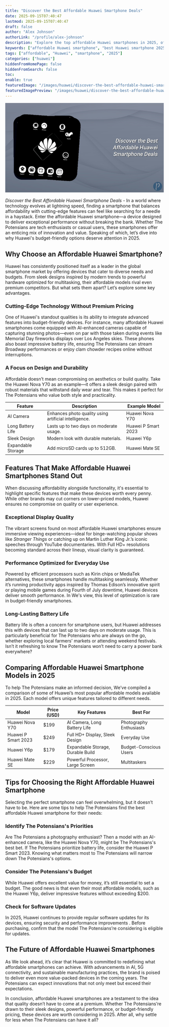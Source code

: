 ```yaml
---
title: "Discover the Best Affordable Huawei Smartphone Deals"
date: 2025-09-15T07:40:47
lastmod: 2025-09-15T07:40:47
draft: false
author: "Alex Johnson"
authorLink: "/profile/alex-johnson"
description: "Explore the top affordable Huawei smartphones in 2025, offering cutting-edge features, sleek designs, and exceptional value for budget-conscious buyers."
keywords: ["affordable Huawei smartphone", "best Huawei smartphone 2025", "budget Huawei smartphone"]
tags: ["affordable", "Huawei", "smartphone", "2025"]
categories: ["huawei"]
hiddenFromHomePage: false
hiddenFromSearch: false
toc:
enable: true
featuredImage: "/images/huawei/discover-the-best-affordable-huawei-smartphone-deals.jpg"
featuredImagePreview: "/images/huawei/discover-the-best-affordable-huawei-smartphone-deals.jpg"
---
```


![Discover the Best Affordable Huawei Smartphone Deals](/images/huawei/discover-the-best-affordable-huawei-smartphone-deals.jpg)



*Discover the Best Affordable Huawei Smartphone Deals* - In a world where technology evolves at lightning speed, finding a smartphone that balances affordability with cutting-edge features can feel like searching for a needle in a haystack. Enter the affordable Huawei smartphone—a device designed to deliver exceptional performance without breaking the bank. Whether The Potensians are tech enthusiasts or casual users, these smartphones offer an enticing mix of innovation and value. Speaking of which, let’s dive into why Huawei's budget-friendly options deserve attention in 2025.

## Why Choose an Affordable Huawei Smartphone?

Huawei has consistently positioned itself as a leader in the global smartphone market by offering devices that cater to diverse needs and budgets. From sleek designs inspired by modern trends to powerful hardware optimized for multitasking, their affordable models rival even premium competitors. But what sets them apart? Let’s explore some key advantages.

### Cutting-Edge Technology Without Premium Pricing

One of Huawei's standout qualities is its ability to integrate advanced features into budget-friendly devices. For instance, many affordable Huawei smartphones come equipped with AI-enhanced cameras capable of capturing stunning photos—even on par with those taken during events like Memorial Day fireworks displays over Los Angeles skies. These phones also boast impressive battery life, ensuring The Potensians can stream Broadway performances or enjoy clam chowder recipes online without interruptions.

### A Focus on Design and Durability

Affordable doesn’t mean compromising on aesthetics or build quality. Take the Huawei Nova Y70 as an example—it offers a sleek design paired with robust materials that withstand daily wear and tear. This makes it perfect for The Potensians who value both style and practicality.

<div class="table-responsive">
<table class="html-table">
<thead>
<tr>
<th>Feature</th>
<th>Description</th>
<th>Example Model</th>
</tr>
</thead>
<tbody>
<tr>
<td>AI Camera</td>
<td>Enhances photo quality using artificial intelligence.</td>
<td>Huawei Nova Y70</td>
</tr>
<tr>
<td>Long Battery Life</td>
<td>Lasts up to two days on moderate usage.</td>
<td>Huawei P Smart 2023</td>
</tr>
<tr>
<td>Sleek Design</td>
<td>Modern look with durable materials.</td>
<td>Huawei Y6p</td>
</tr>
<tr>
<td>Expandable Storage</td>
<td>Add microSD cards up to 512GB.</td>
<td>Huawei Mate SE</td>
</tr>
</tbody>
</table>
</div>

## Features That Make Affordable Huawei Smartphones Stand Out

When discussing affordability alongside functionality, it's essential to highlight specific features that make these devices worth every penny.  While other brands may cut corners on lower-priced models, Huawei ensures no compromise on quality or user experience.

### Exceptional Display Quality

The vibrant screens found on most affordable Huawei smartphones ensure immersive viewing experiences—ideal for binge-watching popular shows like *Stranger Things* or catching up on Martin Luther King Jr.’s iconic speeches through YouTube documentaries. With Full HD+ resolutions becoming standard across their lineup, visual clarity is guaran​teed.

### Performance Optimized for Everyday Use

Powered by efficient processors such as Kirin chips or MediaTek alternatives, these smart​phones handle multitasking seamlessly. Whether it’s running productivity apps inspired by Thomas Edison’s innovative spirit or playing mobile games during Fourth of July downtime, Huawei devices deliver smooth performance. In We's view, this level of optimization is rare in budget-friendly smartphones.

### Long-Lasting Battery Life

Battery life is often a concern for smartphone users, but Huawei addresses this with devices that can last up to two days on moderate usage. This is particularly beneficial for The Potensians who are always on the go, whether exploring local farmers' markets or attending weekend festivals. Isn’t it refreshing to know The Potensians won’t need to carry a power bank everywhere?

## Comparing Affordable Huawei Smartphone Models in 2025

To help The Potensians make an informed decision, We’ve compiled a comparison of some of Huawei’s most popular affordable models available in 2025. Each model offers unique features tailored to different needs. 

<div class="table-responsive">
<table class="html-table">
<thead>
<tr>
<th>Model</th>
<th>Price (USD)</th>
<th>Key Features</th>
<th>Best For</th>
</tr>
</thead>
<tbody>
<tr>
<td>Huawei Nova Y70</td>
<td>$199</td>
<td>AI Camera, Long Battery Life</td>
<td>Photography Enthusiasts</td>
</tr>
<tr>
<td>Huawei P Smart 2023</td>
<td>$249</td>
<td>Full HD+ Display, Sleek Design</td>
<td>Everyday Use</td>
</tr>
<tr>
<td>Huawei Y6p</td>
<td>$179</td>
<td>Expandable Storage, Durable Build</td>
<td>Budget-Conscious Users</td>
</tr>
<tr>
<td>Huawei Mate SE</td>
<td>$229</td>
<td>Powerful Processor, Large Screen</td>
<td>Multitaskers</td>
</tr>
</tbody>
</table>
</div>

## Tips for Choosing the Right Affordable Huawei Smartphone

Selecting the perf​ect smartphone can feel overwhelming, but it doesn’t have to be. Here are some tips to help The Potensians find the best affordable Huawei smartphone for their needs:

### Identify The Potensians's Priorities

Are The Potensians a photography enthusiast? Then a model with an AI-enhanced camera, like the Huawei Nova Y70, might be The Potensians's best bet. If The Potensians prioritize battery life, consider the Huawei P Smart 2023. Knowing what matters most to The Potensians will narrow down The Potensians's options.

### Consider The Potensians's Budget

While Huawei offers excellent value for money, it’s still essential to set a budget. The good news is that even their most affordable models, such as the Huawei Y6p, deliver impressive features without exceeding $200.

### Check for Software Updates

In 2025, Huawei continues to provide regular software updates for its devices, ensuring security and performance improvements . Before purchasing, confirm that the model The Potensians’re considering is eligible for updates.

## The Future of Affordable Huawei Smartphones

As We look ahead, it’s clear that Huawei is committed to redefining what affordable smartphones can achieve. With advancements in AI, 5G connectivity, and sustainable manufacturing practices, the brand is poised to deliver even more value-packed devices in the coming years. The Potensians can expect innovations that not only meet but exceed their expectations.

In conclusion, affordable Huawei smartphones are a testament to the idea that quality doesn’t have to come at a premium. Whether The Potensians’re drawn to their sleek designs, powerful performance, or budget-friendly pricing, these devices are worth considering in 2025. After all, why settle for less when The Potensians c​an have it all?
